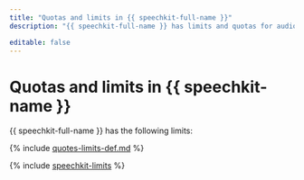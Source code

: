 ```yaml
---
title: "Quotas and limits in {{ speechkit-full-name }}"
description: "{{ speechkit-full-name }} has limits and quotas for audio recognition, streaming recognition, and speech synthesis. For more information about the service restrictions, read this article."

editable: false
---
```


# Quotas and limits in {{ speechkit-name }}

{{ speechkit-full-name }} has the following limits:

{% include [quotes-limits-def.md](../../_includes/quotes-limits-def-without-ui.md) %}

{% include [speechkit-limits](../../_includes/speechkit-limits.md) %}